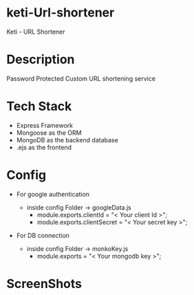 # keti-Url-shortener
Keti - URL Shortener

# Description

Password Protected Custom URL shortening service 

# Tech Stack

- Express Framework
- Mongoose as the ORM
- MongoDB as the backend database
- .ejs as the frontend

# Config
- For google authentication
  - inside config Folder -> googleData.js
     - module.exports.clientId = "< Your client Id >";
     - module.exports.clientSecret = "< Your secret key >";

- For DB connection
  - inside config Folder -> monkoKey.js
    - module.exports = "< Your mongodb key >";
  
     
 # ScreenShots
 
 
